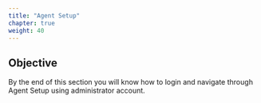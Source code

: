 ```yaml
---
title: "Agent Setup"
chapter: true
weight: 40
---
```


## Objective

By the end of this section you will know how to login and navigate through Agent Setup using administrator account.




